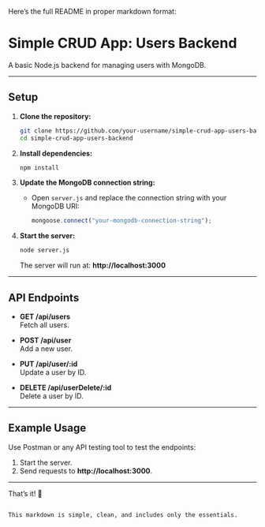 Here’s the full README in proper markdown format:


# Simple CRUD App: Users Backend

A basic Node.js backend for managing users with MongoDB.

---

## Setup

1. **Clone the repository:**
   ```bash
   git clone https://github.com/your-username/simple-crud-app-users-backend.git
   cd simple-crud-app-users-backend
   ```

2. **Install dependencies:**
   ```bash
   npm install
   ```

3. **Update the MongoDB connection string:**
   - Open `server.js` and replace the connection string with your MongoDB URI:
     ```js
     mongoose.connect("your-mongodb-connection-string");
     ```

4. **Start the server:**
   ```bash
   node server.js
   ```
   The server will run at: **http://localhost:3000**

---

## API Endpoints

- **GET /api/users**  
  Fetch all users.

- **POST /api/user**  
  Add a new user.

- **PUT /api/user/:id**  
  Update a user by ID.

- **DELETE /api/userDelete/:id**  
  Delete a user by ID.

---

## Example Usage

Use Postman or any API testing tool to test the endpoints:
1. Start the server.
2. Send requests to **http://localhost:3000**.

---

That’s it! 🎉
``` 

This markdown is simple, clean, and includes only the essentials.
